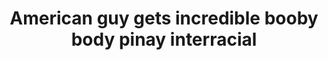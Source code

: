 ---
layout: post
title: American guy gets incredible booby body pinay interracial
duration: '03:07'
view: 220
rate: 2
video: 'https://flashservice.xvideos.com/embedframe/25229899'
category: 
 - caught
 - curvy
 - pinay-interracial
 - pinay
 - rough
 - wife
tags: 
 - pinay-sex
priority: 0.9
changefreq: daily
---